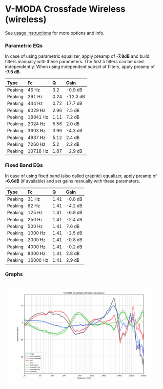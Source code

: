 # V-MODA Crossfade Wireless (wireless)
See [usage instructions](https://github.com/jaakkopasanen/AutoEq#usage) for more options and info.

### Parametric EQs
In case of using parametric equalizer, apply preamp of **-7.8dB** and build filters manually
with these parameters. The first 5 filters can be used independently.
When using independent subset of filters, apply preamp of **-7.5 dB**.

| Type    | Fc       |    Q | Gain     |
|:--------|:---------|:-----|:---------|
| Peaking | 46 Hz    | 3.2  | -0.9 dB  |
| Peaking | 291 Hz   | 0.24 | -12.3 dB |
| Peaking | 444 Hz   | 0.72 | 17.7 dB  |
| Peaking | 6029 Hz  | 2.96 | 7.5 dB   |
| Peaking | 18841 Hz | 1.11 | 7.2 dB   |
| Peaking | 2024 Hz  | 5.56 | 2.0 dB   |
| Peaking | 3603 Hz  | 3.96 | -4.3 dB  |
| Peaking | 4937 Hz  | 5.12 | 2.4 dB   |
| Peaking | 7260 Hz  | 5.2  | 2.2 dB   |
| Peaking | 10718 Hz | 1.87 | -2.9 dB  |

### Fixed Band EQs
In case of using fixed band (also called graphic) equalizer, apply preamp of **-6.6dB**
(if available) and set gains manually with these parameters.

| Type    | Fc       |    Q | Gain    |
|:--------|:---------|:-----|:--------|
| Peaking | 31 Hz    | 1.41 | -0.8 dB |
| Peaking | 62 Hz    | 1.41 | -4.2 dB |
| Peaking | 125 Hz   | 1.41 | -6.9 dB |
| Peaking | 250 Hz   | 1.41 | -2.4 dB |
| Peaking | 500 Hz   | 1.41 | 7.6 dB  |
| Peaking | 1000 Hz  | 1.41 | -2.5 dB |
| Peaking | 2000 Hz  | 1.41 | -0.8 dB |
| Peaking | 4000 Hz  | 1.41 | -0.2 dB |
| Peaking | 8000 Hz  | 1.41 | 2.8 dB  |
| Peaking | 16000 Hz | 1.41 | 2.9 dB  |

### Graphs
![](./V-MODA%20Crossfade%20Wireless%20(wireless).png)
